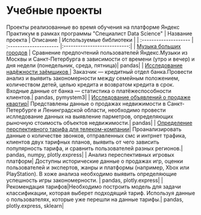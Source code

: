 # Учебные проекты
Проекты реализованные во время обучения на платформе Яндекс Практикум в рамках программы "Специалист Data Science"
| Название проекта             | Описание          | Используемые библиотеки             |
| :-------------------- | :--------------------- |:---------------------------:|
| [Музыка больших городов](https://github.com/sovkins/educational_projects/tree/main/big_cities_music) | Сравнение предпочтений пользователей Яндекс.Музыки из Москвы и Санкт-Петербурга в зависимости от времени (утро и вечер) и дня недели (понедельник, среда, пятница)| pandas|
| [Исследование надёжности заёмщиков ](https://github.com/sovkins/educational_projects/tree/main/borrower_reliability_research)| Заказчик — кредитный отдел банка.Провести анализ и выявить закономерности между семейным положением, количеством детей, целью кредита и возвратом кредита в срок. Входные данные от банка — статистика о платёжеспособности клиентов.| pandas, pymystem3|
| [Исследование объявлений о продаже квартир](https://github.com/sovkins/educational_projects/tree/main/analysis_of_%20the_cost_of_apartments)| Представлены данные о продажах недвижимости в Санкт-Петербурге и Ленинградской области, необходимо провести ислледование данных на выявление парметров, определяющих рыночную стоимость объектов недвижимости.| pandas|
| [Определение перспективного тарифа для телеком-компании](https://github.com/sovkins/educational_projects/tree/main/determination_of_the_perspective_tariff)| Проанализировать данные о количестве звонков, отправленных смс и интрнет трафика, клиентов двух тарифных планов, выявить от чего зависить популярность тарифа, и сравнить пользователей разных регионов.| pandas, numpy, plotly.express|
| Анализ переспективных игровых платформ| Доступны исторические данные о продажах игр, оценки пользователей и экспертов, жанры и платформы (например, Xbox или PlayStation). В хоже анализа необходимо выявить определяющие успешность игры закономерности. | pandas,  plotly.express|
| Рекомендация тарифов|Необходимо построить модель для задачи классификации, которая выберет подходящий тариф. Используя данные о пользователях, которые уже перешли на данные тарифы.| pandas,  plotly.express, sklearn|
